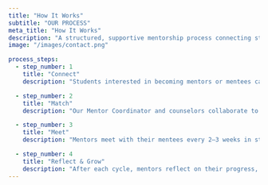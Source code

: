 ```yaml
---
title: "How It Works"
subtitle: "OUR PROCESS"
meta_title: "How It Works"
description: "A structured, supportive mentorship process connecting students through meaningful peer relationships."
image: "/images/contact.png"

process_steps:
  - step_number: 1
    title: "Connect"
    description: "Students interested in becoming mentors or mentees can sign up through Compass's official forms. Each application is carefully reviewed, and only accepted students are invited to join the program. Once approved, participants must sign a Compass agreement form confirming their understanding of all requirements, expectations, and confidentiality standards before officially joining."

  - step_number: 2
    title: "Match"
    description: "Our Mentor Coordinator and counselors collaborate to create ideal matches, ensuring mentees receive the right guidance from mentors who understand their journey."

  - step_number: 3
    title: "Meet"
    description: "Mentors meet with their mentees every 2–3 weeks in structured sessions during designated school times. These meetings focus on academic support, goal-setting, and personal growth."

  - step_number: 4
    title: "Reflect & Grow"
    description: "After each cycle, mentors reflect on their progress, share feedback with the Compass board, and continue developing leadership skills through mentor training sessions and check-ins."
---
```


